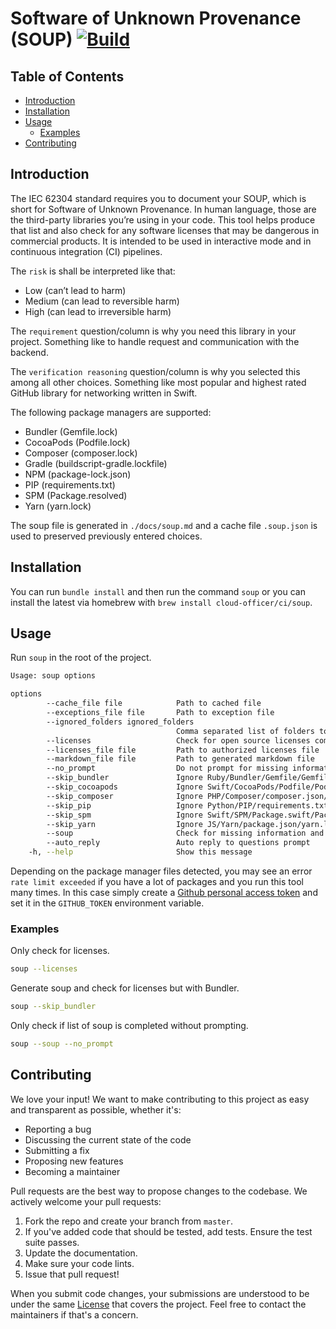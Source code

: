 # Software of Unknown Provenance (SOUP) [![Build](https://github.com/Cloud-Officer/soup/actions/workflows/build.yml/badge.svg)](https://github.com/Cloud-Officer/soup/actions/workflows/build.yml)

## Table of Contents

* [Introduction](#introduction)
* [Installation](#installation)
* [Usage](#usage)
  * [Examples](#examples)
* [Contributing](#contributing)

## Introduction

The IEC 62304 standard requires you to document your SOUP, which is short for Software of Unknown Provenance. In human language,
those are the third-party libraries you’re using in your code. This tool helps produce that list and also check for any
software licenses that may be dangerous in commercial products. It is intended to be used in interactive mode and in
continuous integration (CI) pipelines.

The `risk` is shall be interpreted like that:

* Low (can’t lead to harm)
* Medium (can lead to reversible harm)
* High (can lead to irreversible harm)

The `requirement` question/column is why you need this library in your project. Something like to handle request and
communication with the backend.

The `verification reasoning` question/column is why you selected this among all other choices. Something like most
popular and highest rated GitHub library for networking written in Swift.

The following package managers are supported:

* Bundler (Gemfile.lock)
* CocoaPods (Podfile.lock)
* Composer (composer.lock)
* Gradle (buildscript-gradle.lockfile)
* NPM (package-lock.json)
* PIP (requirements.txt)
* SPM (Package.resolved)
* Yarn (yarn.lock)

The soup file is generated in `./docs/soup.md` and a cache file `.soup.json` is used to preserved previously entered
choices.

## Installation

You can run `bundle install` and then run the command `soup` or you can install the latest via homebrew
with `brew install cloud-officer/ci/soup`.

## Usage

Run `soup` in the root of the project.

```bash
Usage: soup options

options
        --cache_file file            Path to cached file
        --exceptions_file file       Path to exception file
        --ignored_folders ignored_folders
                                     Comma separated list of folders to ignore
        --licenses                   Check for open source licenses compliance
        --licenses_file file         Path to authorized licenses file
        --markdown_file file         Path to generated markdown file
        --no_prompt                  Do not prompt for missing information and fail immediately
        --skip_bundler               Ignore Ruby/Bundler/Gemfile/Gemfile.lock even if detected
        --skip_cocoapods             Ignore Swift/CocoaPods/Podfile/Podfile.lock even if detected
        --skip_composer              Ignore PHP/Composer/composer.json/composer.lock even if detected
        --skip_pip                   Ignore Python/PIP/requirements.txt even if detected
        --skip_spm                   Ignore Swift/SPM/Package.swift/Package.resolved even if detected
        --skip_yarn                  Ignore JS/Yarn/package.json/yarn.lock even if detected
        --soup                       Check for missing information and generate the soup.md file
        --auto_reply                 Auto reply to questions prompt
    -h, --help                       Show this message

```

Depending on the package manager files detected, you may see an error `rate limit exceeded` if you have a lot of
packages and you run this tool many times. In this case
simply create a [Github personal access token](https://github.com/settings/tokens) and set it in the `GITHUB_TOKEN`
environment variable.

### Examples

Only check for licenses.

```bash
soup --licenses
```

Generate soup and check for licenses but with Bundler.

```bash
soup --skip_bundler
```

Only check if list of soup is completed without prompting.

```bash
soup --soup --no_prompt
```

## Contributing

We love your input! We want to make contributing to this project as easy and transparent as possible, whether it's:

* Reporting a bug
* Discussing the current state of the code
* Submitting a fix
* Proposing new features
* Becoming a maintainer

Pull requests are the best way to propose changes to the codebase. We actively welcome your pull requests:

1. Fork the repo and create your branch from `master`.
2. If you've added code that should be tested, add tests. Ensure the test suite passes.
3. Update the documentation.
4. Make sure your code lints.
5. Issue that pull request!

When you submit code changes, your submissions are understood to be under the same [License](license) that covers the
project. Feel free to contact the maintainers if that's a concern.
